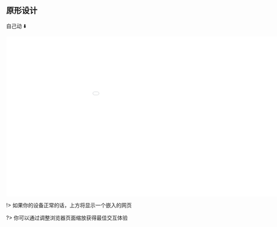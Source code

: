 ## 原形设计

自己动 :arrow_down:

<div style="width: 768px; height: 432px; padding: 0; overflow: hidden;">
<iframe style=" width: 1536px; height: 864px; border: 0; -ms-transform: scale(0.5); -moz-transform: scale(0.5); -o-transform: scale(0.5); -webkit-transform: scale(0.5); transform: scale(0.5); -ms-transform-origin: 0 0; -moz-transform-origin: 0 0; -o-transform-origin: 0 0; -webkit-transform-origin: 0 0; transform-origin: 0 0;" src="../embed/index.html"></iframe>
</div>

!> 如果你的设备正常的话，上方将显示一个嵌入的网页

?> 你可以通过调整浏览器页面缩放获得最佳交互体验
